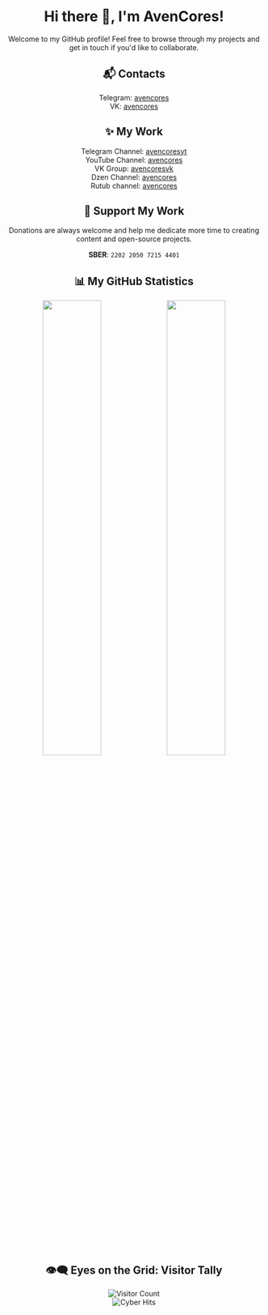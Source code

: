<div align="center">

# Hi there 👋, I'm AvenCores!

Welcome to my GitHub profile! Feel free to browse through my projects and get in touch if you'd like to collaborate.

## 📬 Contacts
Telegram: [avencores](https://t.me/avencores)  
VK: [avencores](https://vk.com/avencores)

## ✨ My Work
Telegram Channel: [avencoresyt](https://t.me/avencoresyt)  
YouTube Channel: [avencores](https://youtube.com/@avencores)  
VK Group: [avencoresvk](https://vk.com/avencoresvk)  
Dzen Channel: [avencores](https://dzen.ru/avencores)  
Rutub channel: [avencores](https://rutube.ru/channel/34072414/)

## 💖 Support My Work
Donations are always welcome and help me dedicate more time to creating content and open-source projects.  

**SBER**: `2202 2050 7215 4401`

## 📊 My GitHub Statistics

<p align="center">
  <img width="48%" src="https://github-readme-stats.vercel.app/api?username=AvenCores&show_icons=true&theme=github_dark&hide_border=true&include_all_commits=true" />
  <img width="48%" src="https://github-readme-stats.vercel.app/api/top-langs/?username=AvenCores&layout=compact&theme=github_dark&hide_border=true" />
</p>

## 👁️‍🗨️ Eyes on the Grid: Visitor Tally
<img src="https://komarev.com/ghpvc/?username=AvenCores&label=Visitors&color=0e75b6&style=flat-square" alt="Visitor Count" />  
<br/>
<img src="https://visitor-badge.laobi.icu/badge?page_id=AvenCores.visitor-badge&left_color=black&right_color=green&left_text=Cyber+Hits" alt="Cyber Hits"/>  

</div>
